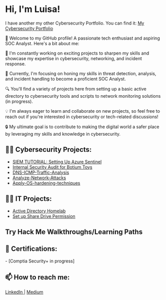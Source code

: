 <h1>Hi, I'm Luisa!</h1>

I have another my other Cybersecurity Portfolio. You can find it: [My Cybersecurity Portfolio](https://sore-okapi-d26.notion.site/a6d9d51512634e9b91f7db2bee0053ba?v=19f282cdd68b803a9e53000ceb5bd16e&pvs=4)

👋 Welcome to my GitHub profile! 
A passionate tech enthusiast and aspiring SOC Analyst. Here's a bit about me:

🚀 I'm constantly working on exciting projects to sharpen my skills and showcase my expertise in cybersecurity, networking, and incident response.

💼 Currently, I'm focusing on honing my skills in threat detection, analysis, and incident handling to become a proficient SOC Analyst.

🔍 You'll find a variety of projects here from setting up a basic active directory to cybersecurity tools and scripts to network monitoring solutions (in progress).

💡 I'm always eager to learn and collaborate on new projects, so feel free to reach out if you're interested in cybersecurity or tech-related discussions!

🔒 My ultimate goal is to contribute to making the digital world a safer place by leveraging my skills and knowledge in cybersecurity.

<h2>👩‍💻 Cybersecurity Projects:</h2>

 - [SIEM TUTORIAL: Setting Up Azure Sentinel ](https://medium.com/@luisam16/siem-tutorial-settting-up-azure-sentinel-bc63a61f2822)
 - [Internal Security Audit for Botium Toys](https://github.com/mlr16/Cybersecurity-Portfolio)
- [ DNS-ICMP-Traffic-Analysis ](https://github.com/mlr16/DNS-ICMP-Traffic-Analysis)
- [ Analyze-Network-Attacks ](https://github.com/mlr16/Analyze-network-attacks) 
- [ Apply-OS-hardening-techniques](https://github.com/mlr16/Apply-OS-hardening-techniques)
  
<h2>👩‍💻 IT Projects:</h2>

- [Active Directory Homelab](https://github.com/mlr16/ActiveDirectoryLab)
- [Set up Share Drive Permission](https://medium.com/@luisam16/set-up-share-drive-permissions-47d9e39c2e81)

<h2> Try Hack Me Walkthroughs/Learning Paths </h2>


<h2> 📄 Certifications:</h2>
- [Comptia Security+ in progress]
<h2>📫 How to reach me:</h2>


<a href="https://www.linkedin.com/in/luisa-mercer/">LinkedIn </a> | <a href="https://medium.com/@luisam16">Medium </a> 


